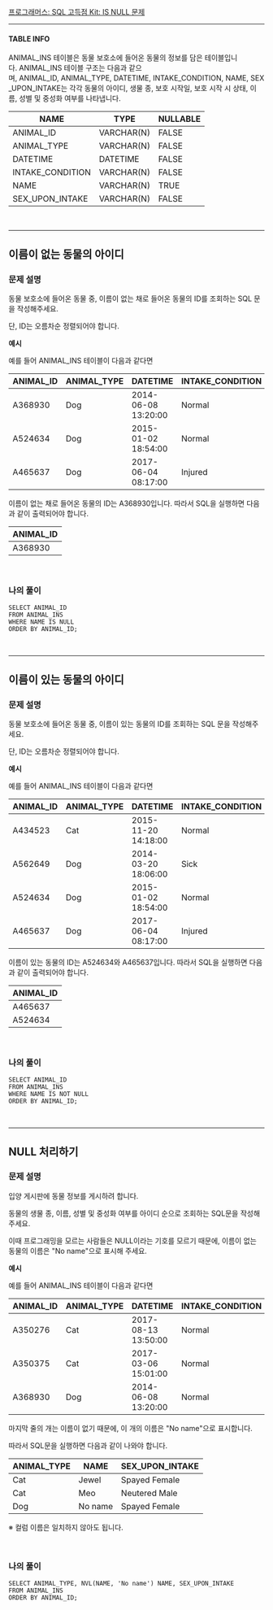 [프로그래머스: SQL 고득점 Kit: IS NULL 문제](https://programmers.co.kr/learn/courses/30/parts/17045)

---

#### **TABLE INFO**

ANIMAL\_INS 테이블은 동물 보호소에 들어온 동물의 정보를 담은 테이블입니다. ANIMAL\_INS 테이블 구조는 다음과 같으며, ANIMAL\_ID, ANIMAL\_TYPE, DATETIME, INTAKE\_CONDITION, NAME, SEX\_UPON\_INTAKE는 각각 동물의 아이디, 생물 종, 보호 시작일, 보호 시작 시 상태, 이름, 성별 및 중성화 여부를 나타냅니다.

| **NAME** | **TYPE** | **NULLABLE** |
| --- | --- | --- |
| ANIMAL\_ID | VARCHAR(N) | FALSE |
| ANIMAL\_TYPE | VARCHAR(N) | FALSE |
| DATETIME | DATETIME | FALSE |
| INTAKE\_CONDITION | VARCHAR(N) | FALSE |
| NAME | VARCHAR(N) | TRUE |
| SEX\_UPON\_INTAKE | VARCHAR(N) | FALSE |

<br />

---

## **이름이 없는 동물의 아이디**

### **문제 설명**

동물 보호소에 들어온 동물 중, 이름이 없는 채로 들어온 동물의 ID를 조회하는 SQL 문을 작성해주세요.

단, ID는 오름차순 정렬되어야 합니다.

**예시**

예를 들어 ANIMAL\_INS 테이블이 다음과 같다면

| **ANIMAL\_ID** | **ANIMAL\_TYPE** | **DATETIME** | **INTAKE\_CONDITION** | **NAME** | **SEX\_UPON\_INTAKE** |
| --- | --- | --- | --- | --- | --- |
| A368930 | Dog | 2014-06-08 13:20:00 | Normal | NULL | Spayed Female |
| A524634 | Dog | 2015-01-02 18:54:00 | Normal | \*Belle | Intact Female |
| A465637 | Dog | 2017-06-04 08:17:00 | Injured | \*Commander | Neutered Male |

이름이 없는 채로 들어온 동물의 ID는 A368930입니다. 따라서 SQL을 실행하면 다음과 같이 출력되어야 합니다.

| **ANIMAL\_ID** |
| --- |
| A368930 |

<br />

### **나의 풀이**

```
SELECT ANIMAL_ID
FROM ANIMAL_INS
WHERE NAME IS NULL
ORDER BY ANIMAL_ID;
```

<br />

---

## **이름이 있는 동물의 아이디**

### **문제 설명**

동물 보호소에 들어온 동물 중, 이름이 있는 동물의 ID를 조회하는 SQL 문을 작성해주세요.

단, ID는 오름차순 정렬되어야 합니다.

**예시**

예를 들어 ANIMAL\_INS 테이블이 다음과 같다면

| **ANIMAL\_ID** | **ANIMAL\_TYPE** | **DATETIME** | **INTAKE\_CONDITION** | **NAME** | **SEX\_UPON\_INTAKE** |
| --- | --- | --- | --- | --- | --- |
| A434523 | Cat | 2015-11-20 14:18:00 | Normal | NULL | Spayed Female |
| A562649 | Dog | 2014-03-20 18:06:00 | Sick | NULL | Spayed Female |
| A524634 | Dog | 2015-01-02 18:54:00 | Normal | \*Belle | Intact Female |
| A465637 | Dog | 2017-06-04 08:17:00 | Injured | \*Commander | Neutered Male |

이름이 있는 동물의 ID는 A524634와 A465637입니다. 따라서 SQL을 실행하면 다음과 같이 출력되어야 합니다.

| **ANIMAL\_ID** |
| --- |
| A465637 |
| A524634 |

<br />

### **나의 풀이**

```
SELECT ANIMAL_ID
FROM ANIMAL_INS
WHERE NAME IS NOT NULL
ORDER BY ANIMAL_ID;
```

<br />

---

## **NULL 처리하기**

### **문제 설명**

입양 게시판에 동물 정보를 게시하려 합니다.

동물의 생물 종, 이름, 성별 및 중성화 여부를 아이디 순으로 조회하는 SQL문을 작성해주세요.

이때 프로그래밍을 모르는 사람들은 NULL이라는 기호를 모르기 때문에, 이름이 없는 동물의 이름은 "No name"으로 표시해 주세요.

**예시**

예를 들어 ANIMAL\_INS 테이블이 다음과 같다면

| **ANIMAL\_ID** | **ANIMAL\_TYPE** | **DATETIME** | **INTAKE\_CONDITION** | **NAME** | **SEX\_UPON\_INTAKE** |
| --- | --- | --- | --- | --- | --- |
| A350276 | Cat | 2017-08-13 13:50:00 | Normal | Jewel | Spayed Female |
| A350375 | Cat | 2017-03-06 15:01:00 | Normal | Meo | Neutered Male |
| A368930 | Dog | 2014-06-08 13:20:00 | Normal | NULL | Spayed Female |

마지막 줄의 개는 이름이 없기 때문에, 이 개의 이름은 "No name"으로 표시합니다.

따라서 SQL문을 실행하면 다음과 같이 나와야 합니다.

| **ANIMAL\_TYPE** | **NAME** | **SEX\_UPON\_INTAKE** |
| --- | --- | --- |
| Cat | Jewel | Spayed Female |
| Cat | Meo | Neutered Male |
| Dog | No name | Spayed Female |

※ 컬럼 이름은 일치하지 않아도 됩니다.

<br />

### **나의 풀이**

```
SELECT ANIMAL_TYPE, NVL(NAME, 'No name') NAME, SEX_UPON_INTAKE
FROM ANIMAL_INS
ORDER BY ANIMAL_ID;
```